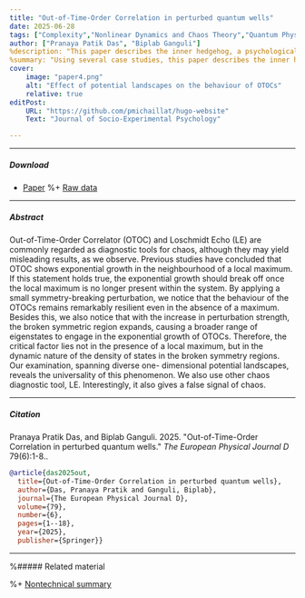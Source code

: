 ```yaml
---
title: "Out-of-Time-Order Correlation in perturbed quantum wells" 
date: 2025-06-28
tags: ["Complexity","Nonlinear Dynamics and Chaos Theory","Quantum Physics","OTOC","INO"]
author: ["Pranaya Patik Das", "Biplab Ganguli"]
%description: "This paper describes the inner hedgehog, a psychological condition widespread in academia. Published in the Journal of Socio-Experimental Psychology, 2021." 
%summary: "Using several case studies, this paper describes the inner hedgehog, a psychological condition widespread in academic occupations. The condition has lasting consequences and no known cure." 
cover:
    image: "paper4.png"
    alt: "Effect of potential landscapes on the behaviour of OTOCs"
    relative: true
editPost:
    URL: "https://github.com/pmichaillat/hugo-website"
    Text: "Journal of Socio-Experimental Psychology"

---
```


---

##### Download

+ [Paper](paper4.pdf)
%+ [Raw data](https://github.com/pmichaillat/michez-rule)

---

##### Abstract

Out-of-Time-Order Correlator (OTOC) and Loschmidt Echo (LE) are commonly regarded as diagnostic tools for chaos, although they may yield misleading results, as we observe. Previous studies have concluded that OTOC shows exponential growth in the neighbourhood of a local maximum. If this statement holds true, the exponential growth should break off once the local maximum is no longer present within the system. By applying a small symmetry-breaking perturbation, we notice that the behaviour of the OTOCs remains remarkably resilient even in the absence of a maximum. Besides this, we also notice that with the increase in perturbation strength, the broken symmetric region expands, causing a broader range of eigenstates to engage in the exponential growth of OTOCs. Therefore, the critical factor lies not in the presence of a local maximum, but in the dynamic nature of the density of states in the broken symmetry regions. Our examination, spanning diverse one- dimensional potential landscapes, reveals the universality of this phenomenon. We also use other chaos diagnostic tool, LE. Interestingly, it also gives a false signal of chaos. 

---

##### Citation

Pranaya Pratik Das, and Biplab Ganguli. 2025. "Out-of-Time-Order Correlation in perturbed quantum wells." *The European Physical Journal D* 79(6):1-8..

```BibTeX
@article{das2025out,
  title={Out-of-Time-Order Correlation in perturbed quantum wells},
  author={Das, Pranaya Pratik and Ganguli, Biplab},
  journal={The European Physical Journal D},
  volume={79},
  number={6},
  pages={1--18},
  year={2025},
  publisher={Springer}}
```

---

%##### Related material

%+ [Nontechnical summary](https://www.alexandermccallsmith.com/book/your-inner-hedgehog)
